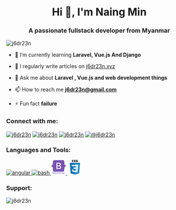 <h1 align="center">Hi 👋, I'm Naing Min</h1>
<h3 align="center">A passionate fullstack developer from Myanmar</h3>

<p align="left"> <img src="https://komarev.com/ghpvc/?username=j6dr23n&label=Profile%20views&color=0e75b6&style=flat" alt="j6dr23n" /> </p>

- 🌱 I’m currently learning **Laravel, Vue.js And Django**

- 📝 I regularly write articles on [j6dr23n.xyz](j6dr23n.xyz)

- 💬 Ask me about **Laravel , Vue.js and web development things**

- 📫 How to reach me **j6dr23n@gmail.com**

- ⚡ Fun fact **failure**

<h3 align="left">Connect with me:</h3>
<p align="left">
<a href="https://dev.to/j6dr23n" target="blank"><img align="center" src="https://cdn.jsdelivr.net/npm/simple-icons@3.0.1/icons/dev-dot-to.svg" alt="j6dr23n" height="30" width="40" /></a>
<a href="https://twitter.com/j6dr23n" target="blank"><img align="center" src="https://raw.githubusercontent.com/rahuldkjain/github-profile-readme-generator/master/src/images/icons/Social/twitter.svg" alt="j6dr23n" height="30" width="40" /></a>
<a href="https://fb.com/j6dr23n" target="blank"><img align="center" src="https://raw.githubusercontent.com/rahuldkjain/github-profile-readme-generator/master/src/images/icons/Social/facebook.svg" alt="j6dr23n" height="30" width="40" /></a>
<a href="https://medium.com/@j6dr23n" target="blank"><img align="center" src="https://raw.githubusercontent.com/rahuldkjain/github-profile-readme-generator/master/src/images/icons/Social/medium.svg" alt="@j6dr23n" height="30" width="40" /></a>
</p>

<h3 align="left">Languages and Tools:</h3>
<p align="left"> <a href="https://angular.io" target="_blank"> <img src="https://angular.io/assets/images/logos/angular/angular.svg" alt="angular" width="40" height="40"/> </a> <a href="https://www.gnu.org/software/bash/" target="_blank"> <img src="https://www.vectorlogo.zone/logos/gnu_bash/gnu_bash-icon.svg" alt="bash" width="40" height="40"/> </a> <a href="https://getbootstrap.com" target="_blank"> <img src="https://raw.githubusercontent.com/devicons/devicon/master/icons/bootstrap/bootstrap-plain-wordmark.svg" alt="bootstrap" width="40" height="40"/> </a> <a href="https://www.w3schools.com/css/" target="_blank"> <img src="https://raw.githubusercontent.com/devicons/devicon/master/icons/css3/css3-original-wordmark.svg" alt="css3" width="40" height="40"/> </a> 

<h3 align="left">Support:</h3>
<p><a href="https://www.buymeacoffee.com/j6dr23n"> <img align="left" src="https://cdn.buymeacoffee.com/buttons/v2/default-yellow.png" height="50" width="210" alt="j6dr23n" /></a></p><br><br>
